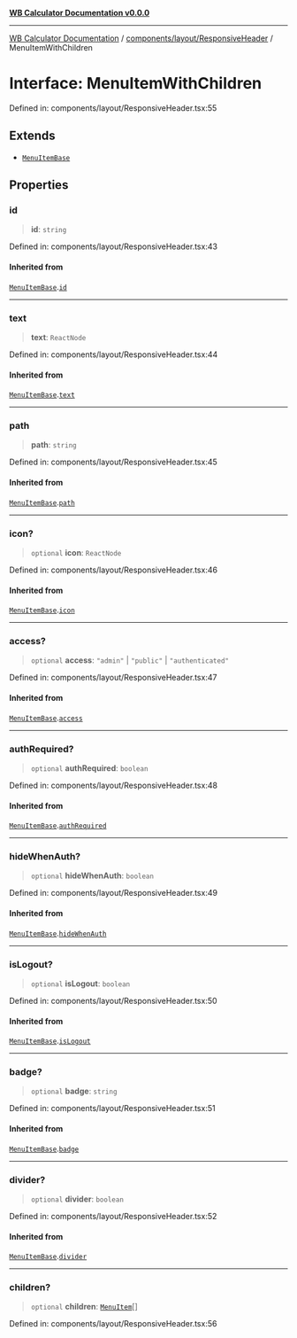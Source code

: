 [**WB Calculator Documentation v0.0.0**](../../../../README.md)

***

[WB Calculator Documentation](../../../../README.md) / [components/layout/ResponsiveHeader](../README.md) / MenuItemWithChildren

# Interface: MenuItemWithChildren

Defined in: components/layout/ResponsiveHeader.tsx:55

## Extends

- [`MenuItemBase`](MenuItemBase.md)

## Properties

### id

> **id**: `string`

Defined in: components/layout/ResponsiveHeader.tsx:43

#### Inherited from

[`MenuItemBase`](MenuItemBase.md).[`id`](MenuItemBase.md#id)

***

### text

> **text**: `ReactNode`

Defined in: components/layout/ResponsiveHeader.tsx:44

#### Inherited from

[`MenuItemBase`](MenuItemBase.md).[`text`](MenuItemBase.md#text)

***

### path

> **path**: `string`

Defined in: components/layout/ResponsiveHeader.tsx:45

#### Inherited from

[`MenuItemBase`](MenuItemBase.md).[`path`](MenuItemBase.md#path)

***

### icon?

> `optional` **icon**: `ReactNode`

Defined in: components/layout/ResponsiveHeader.tsx:46

#### Inherited from

[`MenuItemBase`](MenuItemBase.md).[`icon`](MenuItemBase.md#icon)

***

### access?

> `optional` **access**: `"admin"` \| `"public"` \| `"authenticated"`

Defined in: components/layout/ResponsiveHeader.tsx:47

#### Inherited from

[`MenuItemBase`](MenuItemBase.md).[`access`](MenuItemBase.md#access)

***

### authRequired?

> `optional` **authRequired**: `boolean`

Defined in: components/layout/ResponsiveHeader.tsx:48

#### Inherited from

[`MenuItemBase`](MenuItemBase.md).[`authRequired`](MenuItemBase.md#authrequired)

***

### hideWhenAuth?

> `optional` **hideWhenAuth**: `boolean`

Defined in: components/layout/ResponsiveHeader.tsx:49

#### Inherited from

[`MenuItemBase`](MenuItemBase.md).[`hideWhenAuth`](MenuItemBase.md#hidewhenauth)

***

### isLogout?

> `optional` **isLogout**: `boolean`

Defined in: components/layout/ResponsiveHeader.tsx:50

#### Inherited from

[`MenuItemBase`](MenuItemBase.md).[`isLogout`](MenuItemBase.md#islogout)

***

### badge?

> `optional` **badge**: `string`

Defined in: components/layout/ResponsiveHeader.tsx:51

#### Inherited from

[`MenuItemBase`](MenuItemBase.md).[`badge`](MenuItemBase.md#badge)

***

### divider?

> `optional` **divider**: `boolean`

Defined in: components/layout/ResponsiveHeader.tsx:52

#### Inherited from

[`MenuItemBase`](MenuItemBase.md).[`divider`](MenuItemBase.md#divider)

***

### children?

> `optional` **children**: [`MenuItem`](../type-aliases/MenuItem.md)[]

Defined in: components/layout/ResponsiveHeader.tsx:56

